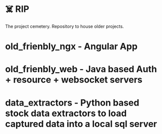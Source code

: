 # ☠️ RIP
The project cemetery. Repository to house older projects. 

# old_frienbly_ngx - Angular App

# old_frienbly_web - Java based Auth + resource + websocket servers

# data_extractors - Python based stock data extractors to load captured data into a local sql server